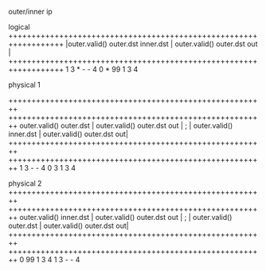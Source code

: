 
outer/inner ip


logical 
++++++++++++++++++++++++++++++++++++++++++++++++++++++++++++++++++
|outer.valid() outer.dst inner.dst | outer.valid() outer.dst out |
++++++++++++++++++++++++++++++++++++++++++++++++++++++++++++++++++
     1            3          *          -             -       4
	 0            *         99          1            3        4



physical 1

++++++++++++++++++++++++++++++++++++++++++++++++++++++++   ++++++++++++++++++++++++++++++++++++++++++++++++++++++++
 outer.valid() outer.dst | outer.valid() outer.dst out | ; | outer.valid() inner.dst | outer.valid() outer.dst out|
++++++++++++++++++++++++++++++++++++++++++++++++++++++++   ++++++++++++++++++++++++++++++++++++++++++++++++++++++++
     1             3           -            -       4           0              3          1             3       4



physical 2
++++++++++++++++++++++++++++++++++++++++++++++++++++++++   ++++++++++++++++++++++++++++++++++++++++++++++++++++++++
 outer.valid() inner.dst | outer.valid() outer.dst out | ; | outer.valid() outer.dst | outer.valid() outer.dst out|
++++++++++++++++++++++++++++++++++++++++++++++++++++++++   ++++++++++++++++++++++++++++++++++++++++++++++++++++++++
     0            99            1           3       4            1            3            -            -       4
